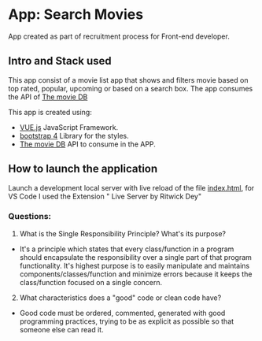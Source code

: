 # App: Search Movies

App created as part of recruitment process for Front-end developer.

## Intro and Stack used

This app consist of a movie list app that shows and filters movie based on top rated, popular, upcoming or based on a search box. The app consumes the API of [The movie DB](https://www.themoviedb.org/)

This app is created using:

- [VUE.js](https://vuejs.org/) JavaScript Framework.
- [bootstrap 4](https://getbootstrap.com/) Library for the styles.
- [The movie DB](https://www.themoviedb.org/) API to consume in the APP.


## How to launch the application

Launch a development local server with live reload of the file [index.html](https://github.com/dburgos3/moviesSearch/blob/master/index.html), for VS Code I used the Extension " Live Server by Ritwick Dey"

### Questions:

1. What is the Single Responsibility Principle? What's its purpose?

- It's a principle which states that every class/function in a program should encapsulate the responsibility over a single part of that program functionality. It's highest purpose is to easily manipulate and maintains components/classes/function and minimize errors because it keeps the class/function focused on a single concern.

2. What characteristics does a "good" code or clean code have?

- Good code must be ordered, commented, generated with good programming practices, trying to be as explicit as possible so that someone else can read it.